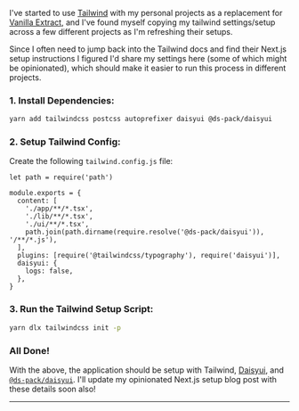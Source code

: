 I've started to use [Tailwind](https://tailwindcss.com/) with my personal
projects as a replacement for [Vanilla Extract](https://vanilla-extract.style/),
and I've found myself copying my tailwind settings/setup across a few different
projects as I'm refreshing their setups.

Since I often need to jump back into the Tailwind docs and find their Next.js
setup instructions I figured I'd share my settings here (some of which might be
opinionated), which should make it easier to run this process in different
projects.

### 1. Install Dependencies:

```sh
yarn add tailwindcss postcss autoprefixer daisyui @ds-pack/daisyui
```

### 2. Setup Tailwind Config:

Create the following `tailwind.config.js` file:

```tsx
let path = require('path')

module.exports = {
  content: [
    './app/**/*.tsx',
    './lib/**/*.tsx',
    './ui/**/*.tsx',
    path.join(path.dirname(require.resolve('@ds-pack/daisyui')), '/**/*.js'),
  ],
  plugins: [require('@tailwindcss/typography'), require('daisyui')],
  daisyui: {
    logs: false,
  },
}
```

### 3. Run the Tailwind Setup Script:

```sh
yarn dlx tailwindcss init -p
```

### All Done!

With the above, the application should be setup with Tailwind,
[Daisyui](https://daisyui.com/), and
[`@ds-pack/daisyui`](https://github.com/ds-pack/components/tree/main/packages/daisyui).
I'll update my opinionated Next.js setup blog post with these details soon also!

---
